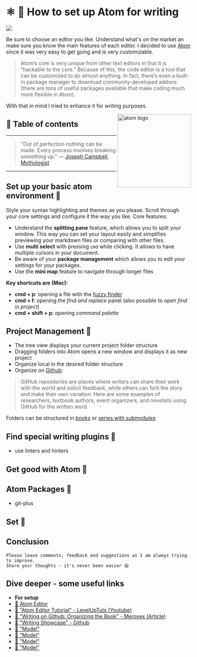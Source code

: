 # ⚛ 📝 How to set up Atom for writing

[<img src="https://images.unsplash.com/photo-1477346611705-65d1883cee1e?dpr=2&auto=format&fit=crop&w=767&h=512&q=80&cs=tinysrgb&crop=">](https://unsplash.com/photos/JgOeRuGD_Y4)

Be sure to choose an editor you like. Understand what's on the market an make sure you know the main features of each editor. I decided to use [Atom](https://atom.io/) since it was very easy to get going and is very customizable.
> Atom’s core is very unique from other text editors in that it is “hackable to the core.” Because of this, the code editor is a tool that can be customized to do almost anything. In fact, there’s even a built-in package manager to download community-developed addons (there are tons of useful packages available that make coding much more flexible in Atom).

With that in mind I tried to enhance it for writing purposes.


<img src="https://cdn-business.discourse.org/uploads/github_atom/optimized/3X/6/d/6d798ac61cf16288f5c67ac48ae170470af08b13_1_499x500.png" alt="atom logo" height="200" align="right">

## 📄 Table of contents


---

>"Out of perfection nothing can be made. Every process involves breaking something up."
― [Joseph Campbell, Mythologist](https://de.wikipedia.org/wiki/Joseph_Campbell)

---

## Set up your basic atom environment 🔻
Style your syntax highlighting and themes as you please. Scroll through your core settings and configure it the way you like.
Core features:
- Understand the **splitting pane** feature, which allows you to split your window. This way you can set your layout easily and simplifies previewing your markdown files or comparing with other files.
- Use **multi select** with pressing `cmd` while clicking. It allows to have multiple cursors in your document.
- Be aware of your **package management** which allows you to edit your settings for your packages.
- Use the **mini map** feature to navigate through longer files


**Key shortcuts are (Mac):**
- **cmd + p**: opening a file with the [fuzzy finder](https://github.com/atom/fuzzy-finder)
- **cmd + f**: opening the *find and replace* panel (also possible to open *find in project*)
- **cmd + shift + p**: opening *command palette*


## Project Management 🔻

-  The tree view displays your current project folder structure
- Dragging folders into Atom opens a new window and displays it as new project
- Organize local in the desired folder structure
- Organize on [Github](https://github.com/showcases/writing):
>GitHub repositories are places where writers can share their work with the world and solicit feedback, while others can fork the story and make their own variation. Here are some examples of researchers, textbook authors, event organizers, and novelists using GitHub for the written word.

Folders can be structured in [books](http://www.dausha.net/writing/writing-on-github-organizing-the-book/) or [series with submodules](http://www.dausha.net/writing/writing-on-github/)



## Find special writing plugins 🔻

- use linters and hinters

## Get good with Atom 🔻
## Atom Packages 🔻
- git-plus




## Set 🔻



## Conclusion

```
Please leave comments, feedback and suggestions as I am always trying to improve.
Share your thoughts - it's never been easier 😄
```

## Dive deeper - some useful links
- **For setup**
- [🔀 Atom Editor](https://atom.io/)
- [🔀 "Atom Editor Tutorial" - LevelUpTuts (Youtube)](https://www.youtube.com/watch?v=EyG20hhON6E)
- [🔀 "Writing on Github: Organizing the Book" - Merovex (Article)](http://www.dausha.net/writing/writing-on-github-organizing-the-book/)
- [🔀 "Writing Showcase" - Github](https://github.com/showcases/writing)
- [🔀 "Model"](hasfd)
- [🔀 "Model"](hasfd)
- [🔀 "Model"](hasfd)
- [🔀 "Model"](hasfd)




<!-- Written by Daniel Deutsch (deudan1010@gmail.com) -->
